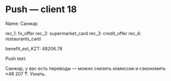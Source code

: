 # Push — client 18

Name: Санжар

rec_1: fx_offer
rec_2: supermarket_card
rec_3: credit_offer
rec_4: restaurants_card

benefit_est_KZT: 48206.78

Push text:

Санжар, у вас есть переводы — можно снизить комиссии и сэкономить ≈48 207 ₸. Узнать.
